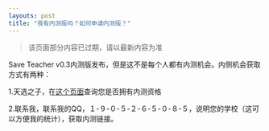 ```yaml
---
layouts: post
title: "我有内测版吗？如何申请内测版？"
---
```

> 该页面部分内容已过期，请以最新内容为准

Save Teacher v0.3内测版发布，但是这不是每个人都有内测机会。内侧机会获取方式有两种：

1.天选之子，在[这个页面](/testBeta)查询您是否拥有内测资格

2.联系我，联系我的QQ，１-９-０-５-２-６-５-０-８-５，说明您的学校（这可以方便我的统计），获取内测链接。
